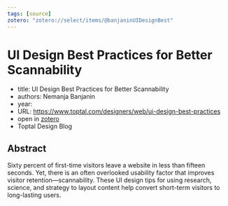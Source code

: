 ```yaml
---
tags: [source]
zotero: "zotero://select/items/@banjaninUIDesignBest"
---
```


# UI Design Best Practices for Better Scannability

- title: UI Design Best Practices for Better Scannability
- authors: Nemanja Banjanin
- year: 
- URL: https://www.toptal.com/designers/web/ui-design-best-practices
- open in [zotero](zotero://select/items/@banjaninUIDesignBest)
- Toptal Design Blog

## Abstract
Sixty percent of first-time visitors leave a website in less than fifteen seconds. Yet, there is an often overlooked usability factor that improves visitor retention—scannability. These UI design tips for using research, science, and strategy to layout content help convert short-term visitors to long-lasting users.
